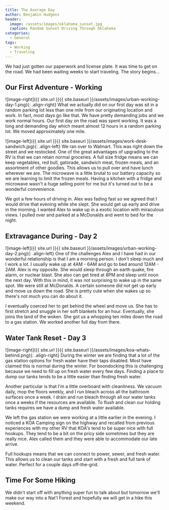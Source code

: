 ```yaml
---
title: The Average Day
author: Benjamin Hudgens
header:
  image: /assets/images/oklahoma_sunset.jpg
  caption: Random Sunset Driving Through Oklahoma
categories:
  - General
tags:
  - Working
  - Traveling
---
```


We had just gotten our paperwork and license plate.  It was time to get on the road.  We had been waiting weeks to start traveling.  The story begins...

## Our First Adventure - Working

![image-right]({{ site.url }}{{ site.baseurl }}/assets/images/urban-working-day-1.png){: .align-right}
What we actually did on our first day was sit in a random parking lot less than one mile from our originating location and work.  In fact, most days go like that.  We have pretty demanding jobs and we work normal hours.  Our first day on the road was spent working.  It was a long and demanding day which meant almost 12 hours in a random parking lot.  We moved approximately one mile.  

![image-left]({{ site.url }}{{ site.baseurl }}/assets/images/work-desk-sandwich.jpg){: .align-left}
We ran over to Walmart.  This was right down the street and we restocked.  One of the great advantages of upgrading to the RV is that we can retain normal groceries.  A full size fridge means we can keep vegetables, red bull, gatorade, sandwich meat, frozen meals, and an assortment of other goodies.  This allows us to pull over and have lunch wherever we are.  The microwave is a little brutal to our battery capacity so we are learning to limit the frozen meals.  Having a kitchen with a fridge and microwave wasn't a huge selling point for me but it's turned out to be a wonderful convenience.

We got a few hours of driving in.  Alex was fading fast so we agreed that I would drive that evening while she slept.  She would get up early and drive in the morning.  I wanted Alex to wake up in a exotic location with miraculous views.  I pulled over and parked at a McDonalds and went to bed for the night.

## Extravagance During - Day 2

![image-left]({{ site.url }}{{ site.baseurl }}/assets/images/urban-working-day-2.png){: .align-left}
One of the challenges Alex and I have had in our wonderful relationship is that I am a morning person.  I don't sleep much and I work a lot.  I usually wake up at 4AM - 6AM and go to bed around 12AM - 2AM.  Alex is my opposite.  She would sleep through an earth quake, fire alarm, or nuclear blast.  She also can get tired at 8PM and sleep until noon the next day.  With this in mind, it was not surprising to wake up in the same spot. We were still at McDonalds. A certain someone did not get up early and move us down the road. She is pretty cute when she wakes up so there's not much you can do about it.

I eventually coerced her to get behind the wheel and move us.  She has to first stretch and snuggle in her soft blankets for an hour.  Eventually, she joins the land of the woken.  She got us a whopping ten miles down the road to a gas station.  We worked another full day from there.  

## Water Tank Reset - Day 3

![image-right]({{ site.url }}{{ site.baseurl }}/assets/images/koa-whats-behind.png){: .align-right}
During the winter we are finding that a lot of the gas station options for fresh water have their taps disabled.  Most have claimed this is normal during the winter.  For boondocking this is challenging because we need to fill up on fresh water every few days.  Finding a place to dump our tanks tends to be a little easier than finding fresh water.

Another particular is that I'm a little overboard with cleanliness.  We vacuum daily, mop the floors weekly, and I run bleach across all the bathroom surfaces once a week.  I drain and run bleach through all our water tanks once a weeks if the resources are available.  To flush and clean our holding tanks requires we have a dump and fresh water available.  

We left the gas station we were working at a little earlier in the evening.  I noticed a KOA Camping sign on the highway and recalled from previous experiences with my other RV that KOA's tend to be super nice with full hookups.  They tend to be a bit on the pricy side sometimes but they are really nice.  Alex called them and they were able to accommodate our late arrive.  

Full hookups means that we can connect to power, sewer, and fresh water.  This allows us to clean our tanks and start with a fresh and full tank of water.  Perfect for a couple days off-the-grid.

## Time For Some Hiking

We didn't start off with anything super fun to talk about but tomorrow we'll make our way into a Nat'l Forest and hopefully we will get in a hike this weekend.
